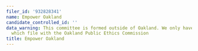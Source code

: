 ```yaml
---
filer_id: '932828341'
name: Empower Oakland
candidate_controlled_id: ''
data_warning: This committee is formed outside of Oakland. We only have data on committees
  which file with the Oakland Public Ethics Commission
title: Empower Oakland
---
```

